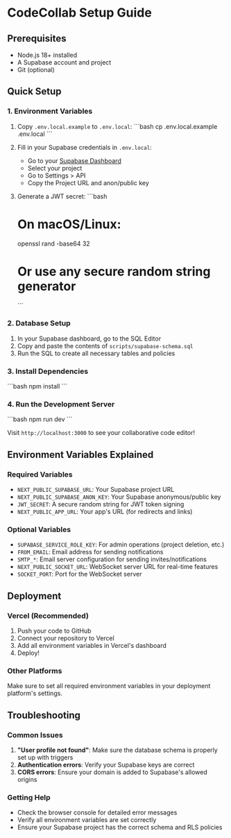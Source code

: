 # CodeCollab Setup Guide

## Prerequisites

- Node.js 18+ installed
- A Supabase account and project
- Git (optional)

## Quick Setup

### 1. Environment Variables

1. Copy `.env.local.example` to `.env.local`:
   \`\`\`bash
   cp .env.local.example .env.local
   \`\`\`

2. Fill in your Supabase credentials in `.env.local`:
   - Go to your [Supabase Dashboard](https://supabase.com/dashboard)
   - Select your project
   - Go to Settings > API
   - Copy the Project URL and anon/public key

3. Generate a JWT secret:
   \`\`\`bash
   # On macOS/Linux:
   openssl rand -base64 32
   
   # Or use any secure random string generator
   \`\`\`

### 2. Database Setup

1. In your Supabase dashboard, go to the SQL Editor
2. Copy and paste the contents of `scripts/supabase-schema.sql`
3. Run the SQL to create all necessary tables and policies

### 3. Install Dependencies

\`\`\`bash
npm install
\`\`\`

### 4. Run the Development Server

\`\`\`bash
npm run dev
\`\`\`

Visit `http://localhost:3000` to see your collaborative code editor!

## Environment Variables Explained

### Required Variables

- `NEXT_PUBLIC_SUPABASE_URL`: Your Supabase project URL
- `NEXT_PUBLIC_SUPABASE_ANON_KEY`: Your Supabase anonymous/public key
- `JWT_SECRET`: A secure random string for JWT token signing
- `NEXT_PUBLIC_APP_URL`: Your app's URL (for redirects and links)

### Optional Variables

- `SUPABASE_SERVICE_ROLE_KEY`: For admin operations (project deletion, etc.)
- `FROM_EMAIL`: Email address for sending notifications
- `SMTP_*`: Email server configuration for sending invites/notifications
- `NEXT_PUBLIC_SOCKET_URL`: WebSocket server URL for real-time features
- `SOCKET_PORT`: Port for the WebSocket server

## Deployment

### Vercel (Recommended)

1. Push your code to GitHub
2. Connect your repository to Vercel
3. Add all environment variables in Vercel's dashboard
4. Deploy!

### Other Platforms

Make sure to set all required environment variables in your deployment platform's settings.

## Troubleshooting

### Common Issues

1. **"User profile not found"**: Make sure the database schema is properly set up with triggers
2. **Authentication errors**: Verify your Supabase keys are correct
3. **CORS errors**: Ensure your domain is added to Supabase's allowed origins

### Getting Help

- Check the browser console for detailed error messages
- Verify all environment variables are set correctly
- Ensure your Supabase project has the correct schema and RLS policies

